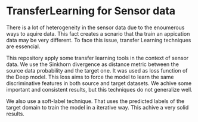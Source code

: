 # TransferLearning for Sensor data

There is a lot of heterogeneity in the sensor data due to the enoumerous ways to aquire data. 
This fact creates a scnario that tha train an appication data may be very different. 
To face this issue, transfer Learning techniques are essencial. 

This repository apply some transfer learning tools in the context of sensor data.
We use the Sinkhorn divergence as distance metric between the source data probability and the target one. 
It was used as loss function of the Deep model. This loss aims to force the model to learn the same discriminative features in both source and target datasets.
We achive some important and consistent results, but this techniques do not generalize well.

We also use a soft-label technique. That uses the predicted labels of the target domain to train the model in a iterative way.
This achive a very solid results. 
